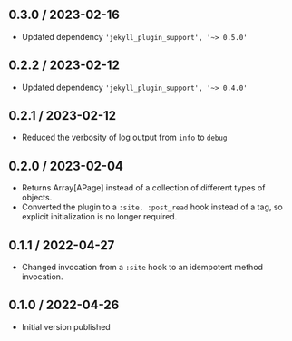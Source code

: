 ## 0.3.0 / 2023-02-16
  * Updated dependency `'jekyll_plugin_support', '~> 0.5.0'`

## 0.2.2 / 2023-02-12
  * Updated dependency `'jekyll_plugin_support', '~> 0.4.0'`

## 0.2.1 / 2023-02-12
  * Reduced the verbosity of log output from `info` to `debug`

## 0.2.0 / 2023-02-04
  * Returns Array[APage] instead of a collection of different types of objects.
  * Converted the plugin to a `:site, :post_read` hook instead of a tag,
    so explicit initialization is no longer required.

## 0.1.1 / 2022-04-27
  * Changed invocation from a `:site` hook to an idempotent method invocation.

## 0.1.0 / 2022-04-26
  * Initial version published
